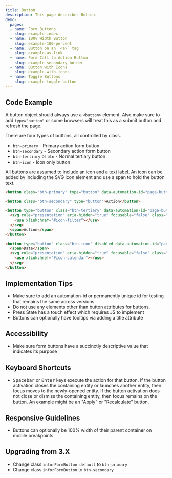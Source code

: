 ```yaml
---
title: Button
description: This page describes Button.
demo:
  pages:
  - name: Form Buttons
    slug: example-index
  - name: 100% Width Button
    slug: example-100-percent
  - name: Button on an `<a>` tag
    slug: example-as-link
  - name: Form Call to Action Button
    slug: example-secondary-border
  - name: Button with Icons
    slug: example-with-icons
  - name: Toggle Buttons
    slug: example-toggle-button
---
```


## Code Example

A button object should always use a `<button>` element. Also make sure to add `type="button"` or some browsers will treat this as a submit button and refresh the page.

There are four types of buttons, all controlled by class.

- `btn-primary` - Primary action form button
- `btn-secondary` - Secondary action form button
- `btn-tertiary` or `btn` - Normal tertiary button
- `btn-icon` - Icon only button

All buttons are assumed to include an icon and a text label. An icon can be added by including the SVG icon element and use a span to hold the button text.

```html
<button class="btn-primary" type="button" data-automation-id="page-button-primary">Action</button>

<button class="btn-secondary" type="button">Action</button>

<button type="button" class="btn-tertiary" data-automation-id="page-button-tertiary">
  <svg role="presentation" aria-hidden="true" focusable="false" class="icon">
    <use xlink:href="#icon-filter"></use>
  </svg>
  <span>Action</span>
</button>

<button type="button" class="btn-icon" disabled data-automation-id="page-button-icon">
  <span>Date</span>
  <svg role="presentation" aria-hidden="true" focusable="false" class="icon">
    <use xlink:href="#icon-calendar"></use>
  </svg>
</button>

```

## Implementation Tips

- Make sure to add an automation-id or permanently unique id for testing that remains the same across versions.
- Do not use any elements other than button attributes for buttons.
- Press State has a touch effect which requires JS to implement
- Buttons can optionally have tooltips via adding a title attribute

## Accessibility

- Make sure form buttons have a succinctly descriptive value that indicates its purpose

## Keyboard Shortcuts

- <kbd>Spacebar</kbd> or <kbd>Enter</kbd> keys execute the action for that button. If the button activation closes the containing entity or launches another entity, then focus moves to the newly-opened entity. If the button activation does not close or dismiss the containing entity, then focus remains on the button. An example might be an "Apply" or "Recalculate" button.

## Responsive Guidelines

- Buttons can optionally be 100% width of their parent container on mobile breakpoints

## Upgrading from 3.X

- Change class `inforFormButton default` to `btn-primary`
- Change class `inforFormButton` to `btn-secondary`
